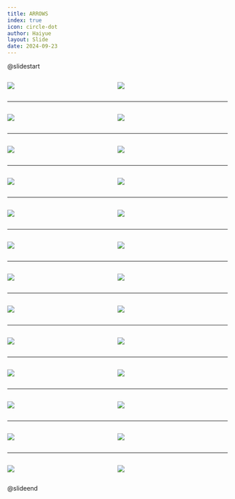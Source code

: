 ```yaml
---
title: ARROWS
index: true
icon: circle-dot
author: Haiyue
layout: Slide
date: 2024-09-23
---
```

 
@slidestart

<div style="display:flex">
<div style="flex:1">

![](/reading/english/Level-Y/ARROWS/001.webp)
</div>
<div style="flex:1">

![](/reading/english/Level-Y/ARROWS/002.webp)
</div>
</div>

---

<div style="display:flex">
<div style="flex:1">

![](/reading/english/Level-Y/ARROWS/003.webp)
</div>
<div style="flex:1">

![](/reading/english/Level-Y/ARROWS/004.webp)
</div>
</div>

---

<div style="display:flex">
<div style="flex:1">

![](/reading/english/Level-Y/ARROWS/005.webp)
</div>
<div style="flex:1">

![](/reading/english/Level-Y/ARROWS/006.webp)
</div>
</div>

---

<div style="display:flex">
<div style="flex:1">

![](/reading/english/Level-Y/ARROWS/007.webp)
</div>
<div style="flex:1">

![](/reading/english/Level-Y/ARROWS/008.webp)
</div>
</div>

---

<div style="display:flex">
<div style="flex:1">

![](/reading/english/Level-Y/ARROWS/009.webp)
</div>
<div style="flex:1">

![](/reading/english/Level-Y/ARROWS/010.webp)
</div>
</div>

---

<div style="display:flex">
<div style="flex:1">

![](/reading/english/Level-Y/ARROWS/011.webp)
</div>
<div style="flex:1">

![](/reading/english/Level-Y/ARROWS/012.webp)
</div>
</div>

---

<div style="display:flex">
<div style="flex:1">

![](/reading/english/Level-Y/ARROWS/013.webp)
</div>
<div style="flex:1">

![](/reading/english/Level-Y/ARROWS/014.webp)
</div>
</div>

---

<div style="display:flex">
<div style="flex:1">

![](/reading/english/Level-Y/ARROWS/015.webp)
</div>
<div style="flex:1">

![](/reading/english/Level-Y/ARROWS/016.webp)
</div>
</div>

---

<div style="display:flex">
<div style="flex:1">

![](/reading/english/Level-Y/ARROWS/017.webp)
</div>
<div style="flex:1">

![](/reading/english/Level-Y/ARROWS/018.webp)
</div>
</div>

---

<div style="display:flex">
<div style="flex:1">

![](/reading/english/Level-Y/ARROWS/019.webp)
</div>
<div style="flex:1">

![](/reading/english/Level-Y/ARROWS/020.webp)
</div>
</div>

---

<div style="display:flex">
<div style="flex:1">

![](/reading/english/Level-Y/ARROWS/021.webp)
</div>
<div style="flex:1">

![](/reading/english/Level-Y/ARROWS/022.webp)
</div>
</div>

---

<div style="display:flex">
<div style="flex:1">

![](/reading/english/Level-Y/ARROWS/023.webp)
</div>
<div style="flex:1">

![](/reading/english/Level-Y/ARROWS/024.webp)
</div>
</div>

---

<div style="display:flex">
<div style="flex:1">

![](/reading/english/Level-Y/ARROWS/025.webp)
</div>
<div style="flex:1">

![](/reading/english/Level-Y/ARROWS/026.webp)
</div>
</div>

@slideend